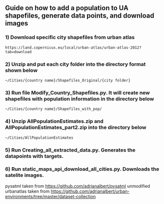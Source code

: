 ## Guide on how to add a population to UA shapefiles, generate data points, and download images


### 1) Download specific city shapefiles from urban atlas 
	https://land.copernicus.eu/local/urban-atlas/urban-atlas-2012?tab=download
	
### 2) Unzip and put each city folder into the directory format shown below
	~/Cities/{country name}/Shapefiles_Original/{city folder}

### 3) Run file Modify_Country_Shapefiles.py. It will create new shapefiles with population information in the directory below 
	~/Cities/{country name}/Shapefiles_with_pop/
	
### 4) Unzip AllPopulationEstimates.zip and AllPopulationEstimates_part2.zip into the directory below
	~/Cities/AllPopulationEstimates

### 5) Run Creating_all_extracted_data.py. Generates the datapoints with targets.

### 6) Run static_maps_api_download_all_cities.py.  Downloads the satelite images.



pysatml taken from https://github.com/adrianalbert/pysatml
unmodified urbanatlas taken from https://github.com/adrianalbert/urban-environments/tree/master/dataset-collection
